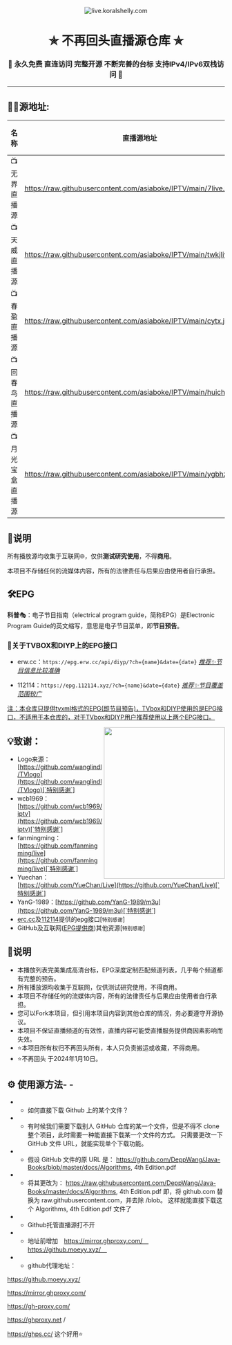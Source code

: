 <p align="center"><img alt="live.koralshelly.com" src="https://mirror.ghproxy.com/https://raw.githubusercontent.com/wanglindl/TVlogo/main/img/Hunan.png"></p>
<h1 align="center"> ✯ 不再回头直播源仓库 ✯ </h1>
<h3 align="center">🔕 永久免费 直连访问 完整开源 不断完善的台标 支持IPv4/IPv6双栈访问 🔕</h3>



---


## 🏄‍♀️源地址:

<table>
  <thead>
    <tr>
      <th>名称</th>
      <th>直播源地址</th>
      <th>频道数</th>
      <th>更新时间</th>
    </tr>
  </thead>
  <tbody>
    <tr>
      <td>📺无界直播源</td>
      <td><a href="https://mirror.ghproxy.com/https://raw.githubusercontent.com/asiaboke/IPTV/main/7live.txt">https://raw.githubusercontent.com/asiaboke/IPTV/main/7live.txt</a></td>
      <td>待完善</td>
      <td>2024.1.29</td>
    </tr>
    <tr>
      <td>📺天威直播源</td>
      <td><a href="https://mirror.ghproxy.com/https://raw.githubusercontent.com/asiaboke/IPTV/main/twkjlive.txt">https://raw.githubusercontent.com/asiaboke/IPTV/main/twkjlive.txt</a></td>
      <td>待完善</td>
      <td>2024.1.29</td>
    </tr>
    <tr>
      <td>📺春盈直播源</td>
      <td><a href="https://mirror.ghproxy.com/https://raw.githubusercontent.com/asiaboke/IPTV/main/cytx.json">https://raw.githubusercontent.com/asiaboke/IPTV/main/cytx.json</a></td>
      <td>待完善</td>
      <td>2023.11.20</td>
    </tr>
    <tr>
      <td>📺回春鸟直播源</td>
      <td><a href="https://mirror.ghproxy.com/https://raw.githubusercontent.com/asiaboke/IPTV/main/huichunliao.txt">https://raw.githubusercontent.com/asiaboke/IPTV/main/huichunliao.txt</a></td>
      <td>待完善</td>
      <td>2024.1.29</td>
    </tr>
    <tr>
      <td>📺月光宝盒直播源</td>
      <td><a href="https://mirror.ghproxy.com/https://raw.githubusercontent.com/asiaboke/IPTV/main/ygbhzb.txt">https://raw.githubusercontent.com/asiaboke/IPTV/main/ygbhzb.txt</a></td>
      <td>待完善个</td>
      <td>2024.1.29</td>
    </tr>
  </tbody>
</table>




## 📖说明
所有播放源均收集于互联网🌐，仅供**测试研究使用**，不得**商用**。

本项目不存储任何的流媒体内容，所有的法律责任与后果应由使用者自行承担。


## 🛠️EPG

**科普**🎭：电子节目指南（electrical program guide，简称EPG）是Electronic Program Guide的英文缩写，意思是电子节目菜单，即**节目预告**。

### 📝关于TVBOX和DIYP上的EPG接口

- erw.cc：`https://epg.erw.cc/api/diyp/?ch={name}&date={date}` *<u>推荐✨节目信息比较准确</u>*

- 112114：`https://epg.112114.xyz/?ch={name}&date={date}` <u>*推荐✨节目覆盖范围较广*</u>

<u>注：本仓库只提供tvxml格式的EPG(即节目预告)，TVbox和DIYP使用的是EPG接口，不适用于本仓库的，对于TVbox和DIYP用户推荐使用以上两个EPG接口。</u>

<img align="right" width="280" height="350" src="https://cdn.jsdelivr.net/gh/Meroser/IPTV@main/img/IPTV_Player.png">


## 💡致谢：
- Logo来源：[https://github.com/wanglindl/TVlogo](https://github.com/wanglindl/TVlogo)[`特别感谢`]
- wcb1969：[https://github.com/wcb1969/iptv](https://github.com/wcb1969/iptv)[`特别感谢`]
- fanmingming：[https://github.com/fanmingming/live](https://github.com/fanmingming/live)[`特别感谢`]
- Yuechan：[https://github.com/YueChan/Live](https://github.com/YueChan/Live)[`特别感谢`]
- YanG-1989：[https://github.com/YanG-1989/m3u](https://github.com/YanG-1989/m3u)[`特别感谢`]
- [erc.cc](https://epg.erw.cc/)及[112114](https://epg.112114.xyz)提供的epg接口[`特别感谢`]
- GitHub及互联网(<u>EPG提供商</u>)其他资源[`特别感谢`]

## 📖说明
- 本播放列表完美集成高清台标，EPG深度定制匹配频道列表，几乎每个频道都有完整的预告。
- 所有播放源均收集于互联网，仅供测试研究使用，不得商用。
- 本项目不存储任何的流媒体内容，所有的法律责任与后果应由使用者自行承担。
- 您可以Fork本项目，但引用本项目内容到其他仓库的情况，务必要遵守开源协议。
- 本项目不保证直播频道的有效性，直播内容可能受直播服务提供商因素影响而失效。
- ⭐本项目所有权归不再回头所有，本人只负责搬运或收藏，不得商用。
- ⭐不再回头   于2024年1月10日。


## ⚙ 使用源方法- - 
- - 如何直接下载 Github 上的某个文件？
- - 有时候我们需要下载别人 GitHub 仓库的某一个文件，但是不得不 clone 整个项目，此时需要一种能直接下载某一个文件的方式。
只需要更改一下 GitHub 文件 URL，就能实现单个下载功能。
- - 假设 GitHub 文件的原 URL 是：
https://github.com/DeppWang/Java-Books/blob/master/docs/Algorithms, 4th Edition.pdf
- - 将其更改为：
https://raw.githubusercontent.com/DeppWang/Java-Books/master/docs/Algorithms, 4th Edition.pdf
即，将 github.com 替换为 raw.githubusercontent.com，并去除 /blob。
这样就能直接下载这个 Algorithms, 4th Edition.pdf 文件了
- - Github托管直播源打不开
- - 地址前增加　https://mirror.ghproxy.com/　
              　https://github.moeyy.xyz/　
- - github代理地址： 

https://github.moeyy.xyz/

https://mirror.ghproxy.com/

https://gh-proxy.com/ 

https://ghproxy.net /

https://ghps.cc/        这个好用⭐

